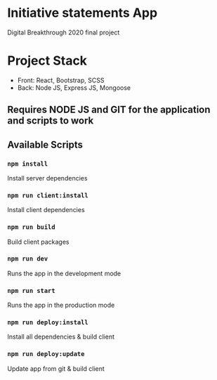 # Initiative statements App

Digital Breakthrough 2020 final project

# Project Stack

- Front: React, Bootstrap, SCSS
- Back: Node JS, Express JS, Mongoose

## Requires NODE JS and GIT for the application and scripts to work

## Available Scripts

### `npm install`

Install server dependencies

### `npm run client:install`

Install client dependencies

### `npm run build`

Build client packages

### `npm run dev`

Runs the app in the development mode

### `npm run start`

Runs the app in the production mode

### `npm run deploy:install`

Install all dependencies & build client

### `npm run deploy:update`

Update app from git & build client
